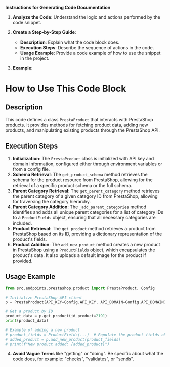 **Instructions for Generating Code Documentation**

1. **Analyze the Code**: Understand the logic and actions performed by the code snippet.

2. **Create a Step-by-Step Guide**:
    - **Description**: Explain what the code block does.
    - **Execution Steps**: Describe the sequence of actions in the code.
    - **Usage Example**: Provide a code example of how to use the snippet in the project.

3. **Example**:

How to Use This Code Block
=========================================================================================

Description
-------------------------
This code defines a class `PrestaProduct` that interacts with PrestaShop products. It provides methods for fetching product data, adding new products, and manipulating existing products through the PrestaShop API. 

Execution Steps
-------------------------
1. **Initialization**: The `PrestaProduct` class is initialized with API key and domain information, configured either through environment variables or from a config file.
2. **Schema Retrieval**: The `get_product_schema` method retrieves the schema for the product resource from PrestaShop, allowing for the retrieval of a specific product schema or the full schema. 
3. **Parent Category Retrieval**: The `get_parent_category` method retrieves the parent category of a given category ID from PrestaShop, allowing for traversing the category hierarchy.
4. **Parent Category Addition**: The `_add_parent_categories` method identifies and adds all unique parent categories for a list of category IDs to a `ProductFields` object, ensuring that all necessary categories are included.
5. **Product Retrieval**: The `get_product` method retrieves a product from PrestaShop based on its ID, providing a dictionary representation of the product's fields.
6. **Product Addition**: The `add_new_product` method creates a new product in PrestaShop using a `ProductFields` object, which encapsulates the product's data. It also uploads a default image for the product if provided.


Usage Example
-------------------------

```python
from src.endpoints.prestashop.product import PrestaProduct, Config

# Initialize PrestaShop API client
p = PrestaProduct(API_KEY=Config.API_KEY, API_DOMAIN=Config.API_DOMAIN)

# Get a product by ID
product_data = p.get_product(id_product=2191)
print(product_data)

# Example of adding a new product
# product_fields = ProductFields(...)  # Populate the product fields object
# added_product = p.add_new_product(product_fields)
# print(f"New product added: {added_product}")
```

4. **Avoid Vague Terms** like "getting" or "doing". Be specific about what the code does, for example: "checks", "validates", or "sends".